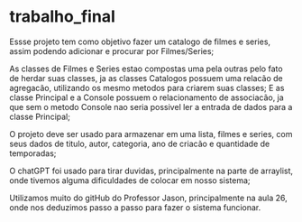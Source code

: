 # trabalho_final

Essse projeto tem como objetivo fazer um catalogo de filmes e series, assim podendo adicionar e procurar por Filmes/Series;

As classes de Filmes e Series estao compostas uma pela outras pelo fato de herdar suas classes, ja as classes Catalogos possuem uma relacão de agregacão, utilizando os mesmo metodos para
criarem suas classes; 
E as classe Principal e a Console possuem o relacionamento de associacão, ja que sem o metodo Console nao seria possivel ler a entrada de dados para a classe Principal;

O projeto deve ser usado para armazenar em uma lista, filmes e series, com seus dados de titulo, autor, categoria, ano de criacão e quantidade de temporadas;

O chatGPT foi usado para tirar duvidas, principalmente na parte de arraylist, onde tivemos alguma dificuldades de colocar em nosso sistema;

Utilizamos muito do gitHub do Professor Jason, principalmente na aula 26, onde nos deduzimos passo a passo para fazer o sistema funcionar.
